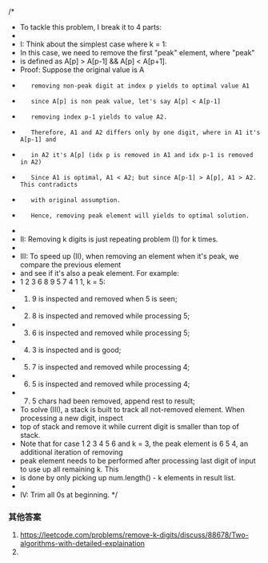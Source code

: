 

/*
 * To tackle this problem, I break it to 4 parts:
 *
 * I: Think about the simplest case where k = 1:
 * In this case, we need to remove the first "peak" element, where "peak"
 * is defined as A[p] > A[p-1] && A[p] < A[p+1].
 * Proof: Suppose the original value is A
 *        removing non-peak digit at index p yields to optimal value A1
 *        since A[p] is non peak value, let's say A[p] < A[p-1]
 *        removing index p-1 yields to value A2.
 * 	      Therefore, A1 and A2 differs only by one digit, where in A1 it's A[p-1] and
 *        in A2 it's A[p] (idx p is removed in A1 and idx p-1 is removed in A2)
 *        Since A1 is optimal, A1 < A2; but since A[p-1] > A[p], A1 > A2. This contradicts
 *        with original assumption.
 *        Hence, removing peak element will yields to optimal solution.
 *
 * II: Removing k digits is just repeating problem (I) for k times.
 *
 * III: To speed up (II), when removing an element when it's peak, we compare the previous element
 * and see if it's also a peak element. For example:
 * 1 2 3 6 8 9 5 7 4 1 1, k = 5:
 *    1) 9 is inspected and removed when 5 is seen;
 *    2) 8 is inspected and removed while processing 5;
 *    3) 6 is inspected and removed while processing 5;
 *    4) 3 is inspected and is good;
 *    5) 7 is inspected and removed while processing 4;
 *    6) 5 is inspected and removed while processing 4;
 *    7) 5 chars had been removed, append rest to result;
 *    To solve (III), a stack is built to track all not-removed element. When processing a new digit, inspect
 *    top of stack and remove it while current digit is smaller than top of stack.
 *    Note that for case 1 2 3 4 5 6 and k = 3, the peak element is 6 5 4, an additional iteration of removing
 *    peak element needs to be performed after processing last digit of input to use up all remaining k. This
 *    is done by only picking up num.length() - k elements in result list.
 *
 * IV: Trim all 0s at beginning.
 */




### 其他答案
1. https://leetcode.com/problems/remove-k-digits/discuss/88678/Two-algorithms-with-detailed-explaination
2. 